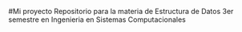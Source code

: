 #Mi proyecto
Repositorio para la materia de Estructura de Datos
3er semestre en Ingenieria en Sistemas Computacionales
